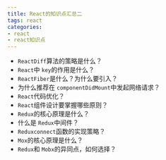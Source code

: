 ```yaml
---
title: React的知识点汇总二
tags: react
categories:
- react
- react知识点
---
```


- `ReactDiff`算法的策略是什么？
- `React`中 `key`的作用是什么？
- `ReactFiber`是什么？为什么要引入？
- 为什么推荐在 `componentDidMount`中发起网络请求？
- `React`代码优化？
- `React`组件设计要掌握哪些原则？
- `Redux`的核心原理是什么？
- 什么是 `Redux`中间件？
- `Reduxconnect`函数的实现策略？
- `Mox`的核心原理是什么？
- `Redux`和 `Mobx`的异同点，如何选择？

